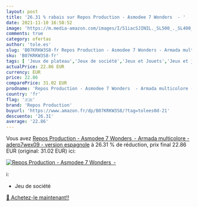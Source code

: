 ```yaml
---
layout: post
title: '26.31 % rabais sur Repos Production - Asmodee 7 Wonders  - '
date: 2021-11-10 16:58:52
image: 'https://m.media-amazon.com/images/I/51iacSJINIL._SL500_._SL400_.jpg'
comments: true
category: ofertas
author: 'tole.es'
slug: 'B07KRKW3S8-fr Repos Production - Asmodee 7 Wonders - Armada multicolore...'
sku: 'B07KRKW3S8-fr'
tags: [ 'Jeux de plateau','Jeux de société','Jeux et Jouets','Jeux et jouets','repos production', ]
actualPrice: 22.86 EUR
currency: EUR
price: 22.86
comparePrice: 31.02 EUR
prodname: 'Repos Production - Asmodee 7 Wonders  - Armada multicolore - aderp7wex09 - version espagnole'
country: 'fr'
flag: '🇫🇷'
brand: 'Repos Production'
buyurl: 'https://www.amazon.fr/dp/B07KRKW3S8/?tag=tolees0d-21'
descuento: '26.31'
average: '22.86'
---
```


Vous avez [Repos Production - Asmodee 7 Wonders  - Armada multicolore - aderp7wex09 - version espagnole](https://www.amazon.fr/dp/B07KRKW3S8/?tag=tolees0d-21)  à  26.31 % de réduction, prix final  22.86 EUR (original: 31.02 EUR) ici:

[![Repos Production - Asmodee 7 Wonders  - ](https://m.media-amazon.com/images/I/51iacSJINIL._SL500_._SL400_.jpg)](https://www.amazon.fr/dp/B07KRKW3S8/?tag=tolees0d-21)

ℹ️:

- Jeu de société

[🛒 Achetez-le maintenant!!](https://www.amazon.fr/dp/B07KRKW3S8/?tag=tolees0d-21)
